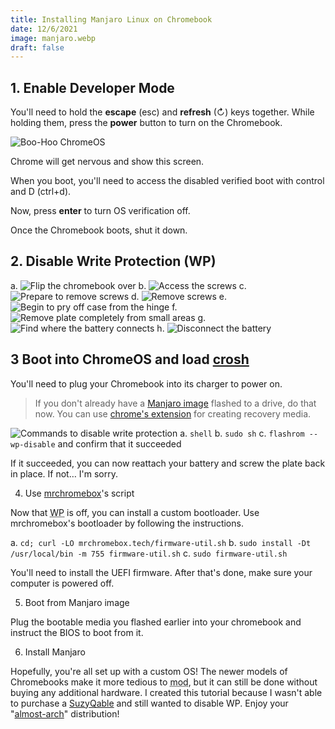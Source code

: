 ```yaml
---
title: Installing Manjaro Linux on Chromebook
date: 12/6/2021
image: manjaro.webp
draft: false
---
```


## 1. Enable Developer Mode

You'll need to hold the **escape** (esc) and **refresh** (↻) keys together. While holding them, press the **power** button to turn on the Chromebook.

![Boo-Hoo ChromeOS](images/chromeosDev.webp)

Chrome will get nervous and show this screen.

When you boot, you'll need to access the disabled verified boot with control and D (ctrl+d).

Now, press **enter** to turn OS verification off.

Once the Chromebook boots, shut it down.

## 2. Disable Write Protection (WP)

a. ![Flip the chromebook over](images/manjaro1.webp)
b. ![Access the screws](images/manjaro2.webp)
c. ![Prepare to remove screws](images/manjaro3.webp)
d. ![Remove screws](images/manjaro4.webp)
e. ![Begin to pry off case from the hinge](images/manjaro5.webp)
f. ![Remove plate completely from small areas](images/manjaro6.webp)
g. ![Find where the battery connects](images/manjaro7.webp)
h. ![Disconnect the battery](images/manjaro8.webp)

## 3 Boot into ChromeOS and load [crosh](chrome-untrusted://crosh)

You'll need to plug your Chromebook into its charger to power on.

> If you don't already have a [Manjaro image](https://manjaro.org/download/) flashed to a drive, do that now. You can use [chrome's extension](https://chrome.google.com/webstore/detail/chromebook-recovery-utili/pocpnlppkickgojjlmhdmidojbmbodfm) for creating recovery media.

![Commands to disable write protection](images/manjaro9.webp)
a. `shell`
b. `sudo sh`
c. `flashrom --wp-disable`
and confirm that it succeeded

If it succeeded, you can now reattach your battery and screw the plate back in place. If not… I'm sorry.

4. Use [mrchromebox](https://mrchromebox.tech/)'s script

Now that <abbr title="Write Protection">WP</abbr> is off, you can install a custom bootloader. Use mrchromebox's bootloader by following the instructions.

a. `cd; curl -LO mrchromebox.tech/firmware-util.sh`
b. `sudo install -Dt /usr/local/bin -m 755 firmware-util.sh`
c. `sudo firmware-util.sh`

You'll need to install the UEFI firmware. After that's done, make sure your computer is powered off.

5. Boot from Manjaro image

Plug the bootable media you flashed earlier into your chromebook and instruct the BIOS to boot from it.

6. Install Manjaro

Hopefully, you're all set up with a custom OS! The newer models of Chromebooks make it more tedious to <abbr title="modify">mod</abbr>, but it can still be done without buying any additional hardware. I created this tutorial because I wasn't able to purchase a [SuzyQable](https://www.sparkfun.com/products/retired/14746) and still wanted to disable WP. Enjoy your "[almost-arch](https://youtu.be/xmt96TTZAwc?t=2)" distribution!
